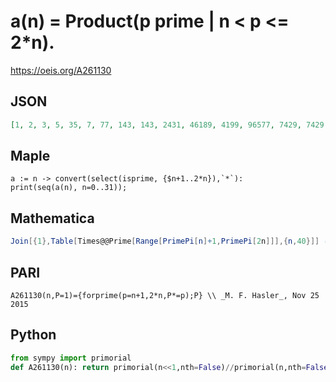 # a\(n\) \= Product\(p prime \| n < p <\= 2\*n\)\.
https://oeis.org/A261130
## JSON
```JSON
[1, 2, 3, 5, 35, 7, 77, 143, 143, 2431, 46189, 4199, 96577, 7429, 7429, 215441, 6678671, 392863, 392863, 765049, 765049, 31367009, 1348781387, 58642669, 2756205443, 2756205443, 2756205443, 146078888479, 146078888479, 5037203051, 297194980009, 584803025179]
```
## Maple
```Maple
a := n -> convert(select(isprime, {$n+1..2*n}),`*`):
print(seq(a(n), n=0..31));
```
## Mathematica
```Mathematica
Join[{1},Table[Times@@Prime[Range[PrimePi[n]+1,PrimePi[2n]]],{n,40}]] (* _Harvey P. Dale_, May 09 2017 *)
```
## PARI
```PARI
A261130(n,P=1)={forprime(p=n+1,2*n,P*=p);P} \\ _M. F. Hasler_, Nov 25 2015
```
## Python
```Python
from sympy import primorial
def A261130(n): return primorial(n<<1,nth=False)//primorial(n,nth=False) if n else 1 # _Chai Wah Wu_, Sep 07 2022
```
